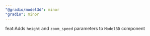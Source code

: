 ```yaml
---
"@gradio/model3d": minor
"gradio": minor
---
```


feat:Adds `height` and `zoom_speed` parameters to `Model3D` component
